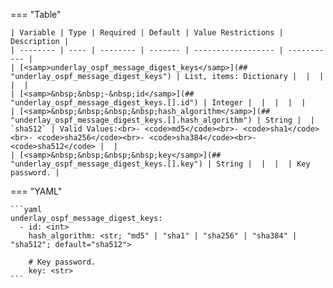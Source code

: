 <!--
  ~ Copyright (c) 2024 Arista Networks, Inc.
  ~ Use of this source code is governed by the Apache License 2.0
  ~ that can be found in the LICENSE file.
  -->
=== "Table"

    | Variable | Type | Required | Default | Value Restrictions | Description |
    | -------- | ---- | -------- | ------- | ------------------ | ----------- |
    | [<samp>underlay_ospf_message_digest_keys</samp>](## "underlay_ospf_message_digest_keys") | List, items: Dictionary |  |  |  |  |
    | [<samp>&nbsp;&nbsp;-&nbsp;id</samp>](## "underlay_ospf_message_digest_keys.[].id") | Integer |  |  |  |  |
    | [<samp>&nbsp;&nbsp;&nbsp;&nbsp;hash_algorithm</samp>](## "underlay_ospf_message_digest_keys.[].hash_algorithm") | String |  | `sha512` | Valid Values:<br>- <code>md5</code><br>- <code>sha1</code><br>- <code>sha256</code><br>- <code>sha384</code><br>- <code>sha512</code> |  |
    | [<samp>&nbsp;&nbsp;&nbsp;&nbsp;key</samp>](## "underlay_ospf_message_digest_keys.[].key") | String |  |  |  | Key password. |

=== "YAML"

    ```yaml
    underlay_ospf_message_digest_keys:
      - id: <int>
        hash_algorithm: <str; "md5" | "sha1" | "sha256" | "sha384" | "sha512"; default="sha512">

        # Key password.
        key: <str>
    ```
